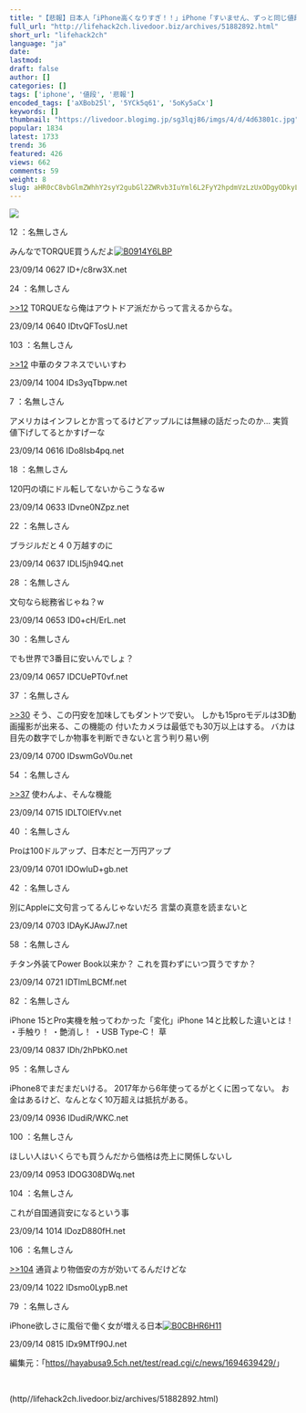 ```yaml
---
title: "【悲報】日本人「iPhone高くなりすぎ！！」iPhone「すいません、ずっと同じ値段です…文句は日本へ」"
full_url: "http://lifehack2ch.livedoor.biz/archives/51882892.html"
short_url: "lifehack2ch"
language: "ja"
date: 
lastmod: 
draft: false
author: []
categories: []
tags: ['iphone', '値段', '悲報']
encoded_tags: ['aXBob25l', '5YCk5q61', '5oKy5aCx']
keywords: []
thumbnail: "https://livedoor.blogimg.jp/sg3lqj86/imgs/4/d/4d63801c.jpg"
popular: 1834
latest: 1733
trend: 36
featured: 426
views: 662
comments: 59
weight: 8
slug: aHR0cC8vbGlmZWhhY2syY2gubGl2ZWRvb3IuYml6L2FyY2hpdmVzLzUxODgyODkyLmh0bWw=
---
```


![](https://livedoor.blogimg.jp/sg3lqj86/imgs/4/d/4d63801c.jpg)

<div><p class='t_name'>12 ：名無しさん</p> <p class='r2'>みんなでTORQUE買うんだよ<a href='https//www.amazon.co.jp/dp/B0914Y6LBP/?tag=nishiky24-22' target='_blank'><img src='https//m.media-amazon.com/images/I/51iIcpIPpmL._SL500_.jpg' alt='B0914Y6LBP' border='0'></a> </p><p>23/09/14 0627 ID+/c8rw3X.net</p> <p class='t_name_res'>24 ：名無しさん</p> <p class='r4'><a href='#res_12'>>>12</a> T0RQUEなら俺はアウトドア派だからって言えるからな。 </p><p>23/09/14 0640 IDtvQFTosU.net</p> <p class='t_name_res'>103 ：名無しさん</p> <p class='r4'><a href='#res_12'>>>12</a> 中華のタフネスでいいすわ </p><p>23/09/14 1004 IDs3yqTbpw.net</p> <p class='t_name'>7 ：名無しさん</p> <p class='r4'>アメリカはインフレとか言ってるけどアップルには無縁の話だったのか… 実質値下げしてるとかすげーな </p><p>23/09/14 0616 IDo8Isb4pq.net</p> <p class='t_name'>18 ：名無しさん</p> <p class='r4'>120円の頃にドル転してないからこうなるw </p><p>23/09/14 0633 IDvne0NZpz.net</p> <p class='t_name'>22 ：名無しさん</p> <p class='r4'>ブラジルだと４０万越すのに </p><p>23/09/14 0637 IDLI5jh94Q.net</p> <p class='t_name'>28 ：名無しさん</p> <p class='r4'>文句なら総務省じゃね？w </p><p>23/09/14 0653 ID0+cH/ErL.net</p> <p class='t_name'>30 ：名無しさん</p> <p class='r3'>でも世界で3番目に安いんでしょ？ </p><p>23/09/14 0657 IDCUePT0vf.net</p> <p class='t_name_res'>37 ：名無しさん</p> <p class='r4'><a href='#res_30'>>>30</a> そう、この円安を加味してもダントツで安い。 しかも15proモデルは3D動画撮影が出来る、この機能の 付いたカメラは最低でも30万以上はする。 バカは目先の数字でしか物事を判断できないと言う判り易い例 </p><p>23/09/14 0700 IDswmGoV0u.net</p> <p class='t_name_res'>54 ：名無しさん</p> <p class='r4'><a href='#res_37'>>>37</a> 使わんよ、そんな機能 </p><p>23/09/14 0715 IDLTOlEfVv.net</p> <p class='t_name'>40 ：名無しさん</p> <p class='r4'>Proは100ドルアップ、日本だと一万円アップ </p><p>23/09/14 0701 IDOwIuD+gb.net</p> <p class='t_name'>42 ：名無しさん</p> <p class='r4'>別にAppleに文句言ってるんじゃないだろ 言葉の真意を読まないと </p><p>23/09/14 0703 IDAyKJAwJ7.net</p> <p class='t_name'>58 ：名無しさん</p> <p class='r4'>チタン外装てPower Book以来か？ これを買わずにいつ買うですか？ </p><p>23/09/14 0721 IDTlmLBCMf.net</p> <p class='t_name'>82 ：名無しさん</p> <p class='r4'>iPhone 15とPro実機を触ってわかった「変化」iPhone 14と比較した違いとは！ ・手触り！ ・艶消し！ ・USB Type-C！ 草 </p><p>23/09/14 0837 IDh/2hPbKO.net</p> <p class='t_name'>95 ：名無しさん</p> <p class='r4'>iPhone8でまだまだいける。 2017年から6年使ってるがとくに困ってない。 お金はあるけど、なんとなく10万超えは抵抗がある。 </p><p>23/09/14 0936 IDudiR/WKC.net</p> <p class='t_name'>100 ：名無しさん</p> <p class='r4'>ほしい人はいくらでも買うんだから価格は売上に関係しないし </p><p>23/09/14 0953 IDOG308DWq.net</p> <p class='t_name'>104 ：名無しさん</p> <p class='r4'>これが自国通貨安になるという事 </p><p>23/09/14 1014 IDozD880fH.net</p> <p class='t_name_res'>106 ：名無しさん</p> <p class='r4'><a href='#res_104'>>>104</a> 通貨より物価安の方が効いてるんだけどな </p><p>23/09/14 1022 IDsmo0LypB.net</p> <p class='t_name'>79 ：名無しさん</p> <p class='r2'>iPhone欲しさに風俗で働く女が増える日本<a href='https//www.amazon.co.jp/dp/B0CBHR6H11/?tag=nishiky24-22' target='_blank'><img src='https//m.media-amazon.com/images/I/51E2PddRxeL._SL500_.jpg' alt='B0CBHR6H11' border='0'></a> </p><p>23/09/14 0815 IDx9MTf90J.net</p> <p class='p_url'>編集元：「<a href='https//hayabusa9.5ch.net/test/read.cgi/c/news/1694639429/' target='_blank'>https//hayabusa9.5ch.net/test/read.cgi/c/news/1694639429/</a>」</p> <br clear='all'></div>

(http//lifehack2ch.livedoor.biz/archives/51882892.html)
